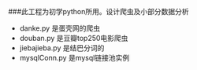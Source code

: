 ###此工程为初学python所用。设计爬虫及小部分数据分析

* danke.py 是蛋壳网的爬虫
* douban.py 是豆瓣top250电影爬虫
* jiebajieba.py 是结巴分词的
* mysqlConn.py 是mysql链接池实例
